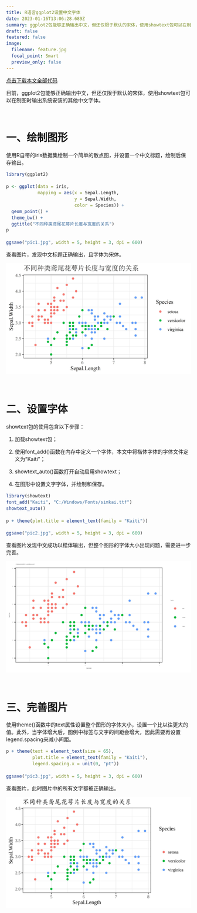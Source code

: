 ```yaml
---
title: R语言ggplot2设置中文字体
date: 2023-01-16T13:06:28.689Z
summary: ggplot2包能够正确输出中文，但还仅限于默认的宋体，使用showtext包可以在制图时输出系统安装的其他中文字体。
draft: false
featured: false
image:
  filename: feature.jpg
  focal_point: Smart
  preview_only: false
---
```

[点击下载本文全部代码](R语言ggplot2设置中文字体_代码.R)

目前，ggplot2包能够正确输出中文，但还仅限于默认的宋体，使用showtext包可以在制图时输出系统安装的其他中文字体。

&nbsp;

# 一、绘制图形

使用R自带的iris数据集绘制一个简单的散点图，并设置一个中文标题，绘制后保存输出。

```r
library(ggplot2)

p <- ggplot(data = iris,
            mapping = aes(x = Sepal.Length,
                          y = Sepal.Width,
                          color = Species)) +
  geom_point() +
  theme_bw() +
  ggtitle("不同种类鸢尾花萼片长度与宽度的关系")
p

ggsave("pic1.jpg", width = 5, height = 3, dpi = 600)
```

查看图片，发现中文标题正确输出，且字体为宋体。

![](pic1.jpg)

&nbsp;

# 二、设置字体

showtext包的使用包含以下步骤：

1. 加载showtext包；

2. 使用font_add()函数在内存中定义一个字体，本文中将楷体字体的字体文件定义为“Kaiti”；

3. showtext_auto()函数打开自动启用showtext；

4. 在图形中设置文字字体，并绘制和保存。

```r
library(showtext)
font_add("Kaiti", "C:/Windows/Fonts/simkai.ttf")
showtext_auto()

p + theme(plot.title = element_text(family = "Kaiti"))

ggsave("pic2.jpg", width = 5, height = 3, dpi = 600)
```

查看图片发现中文成功以楷体输出，但整个图形的字体大小出现问题，需要进一步完善。

![](pic2.jpg)

&nbsp;

# 三、完善图片

使用theme()函数中的text属性设置整个图形的字体大小，设置一个比以往更大的值。此外，当字体增大后，图例中标签与文字的间距会增大，因此需要再设置legend.spacing来减小间距。

```r
p + theme(text = element_text(size = 65),
          plot.title = element_text(family = "Kaiti"),
          legend.spacing.x = unit(0, "pt"))

ggsave("pic3.jpg", width = 5, height = 3, dpi = 600)
```

查看图片，此时图片中的所有文字都被正确输出。

![](pic3.jpg)
